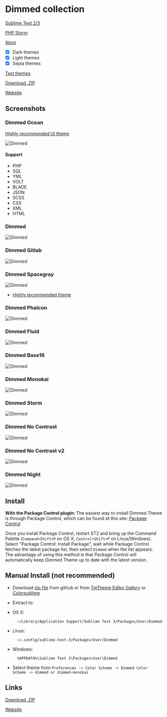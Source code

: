 # Dimmed collection

[Sublime Text 2/3](https://uonick.ru/dimmed/)

[PHP Storm](https://github.com/uonick/dimmed-phpstorm)

[Atom](https://uonick.ru/dimmed-dark-ocean-syntax/)


- [x] Dark themes
- [x] Light themes
- [x] Sepia themes

[Test themes](http://tmtheme-editor.herokuapp.com/#!/editor/theme/Dimmed)

[Download .ZIP](https://github.com/uonick/dimmed/zipball/master)

[Website](https://uonick.ru/dimmed/)

## Screenshots

### Dimmed Ocean
[Highly recommended UI theme](https://github.com/andresmichel/one-dark-theme)

![Dimmed](img/dimmed-ocean.png)

#### Support
* PHP
* SQL
* YML
* VOLT
* BLADE
* JSON
* SCSS
* CSS
* XML
* HTML


### Dimmed
![Dimmed](img/dimmed.png)

### Dimmed Gitlab
![Dimmed](img/dimmed-gitlab.png)


### Dimmed Spacegray
![Dimmed](img/dimmed-spacegray.png)

+ [Highly recommended theme](https://github.com/andresmichel/one-dark-theme)

### Dimmed Phalcon
![Dimmed](img/dimmed-phalcon.png)


### Dimmed Fluid
![Dimmed](img/dimmed-fluid.png)


### Dimmed Base16
![Dimmed](img/dimmed-base16.png)


### Dimmed Monokai
![Dimmed](img/dimmed-monokai.png)


### Dimmed Storm
![Dimmed](img/dimmed-storm.png)


### Dimmed No Contrast
![Dimmed](img/dimmed-no-contrast.png)


### Dimmed No Contrast v2
![Dimmed](img/dimmed-no-contrast-v2.png)


### Dimmed Night
![Dimmed](img/dimmed-night.png)



## Install

**With the Package Control plugin:** The easiest way to install Dimmed Theme is through Package Control, which can be found at this site: [Package Control](https://sublime.wbond.net/installation)

Once you install Package Control, restart ST2 and bring up the Command Palette (`Command+Shift+P` on OS X, `Control+Shift+P` on Linux/Windows). Select "Package Control: Install Package", wait while Package Control fetches the latest package list, then select `Dimmed`  when the list appears. The advantage of using this method is that Package Control will automatically keep Dimmed Theme up to date with the latest version.


## Manual Install (not recommended)

* Download [zip file](https://github.com/uonick/dimmed/zipball/master) from github
 or from [TmTheme Editor Gallery](http://tmtheme-editor.herokuapp.com/#/theme/Dimmed) or [Colorsublime](http://colorsublime.com/?q=dimmed)
* Extract to:

* OS X:

        ~/Library/Application Support/Sublime Text 3/Packages/User/Dimmed

* Linux:

        ~/.config/sublime-text-3/Packages/User/Dimmed

* Windows:

        %APPDATA%\Sublime Text 3\Packages\User\Dimmed

* Select theme from `Preferences -> Color Scheme -> Dimmed Color Scheme -> dimmed or dimmed-monokai`

## Links

[Download .ZIP](https://github.com/uonick/dimmed/zipball/master)

[Website](http://uonick.github.io/dimmed/)
